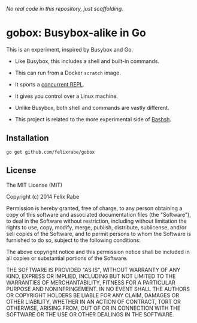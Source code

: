 *No real code in this repository, just scaffolding.*


gobox: Busybox-alike in Go
==========================

This is an experiment, inspired by Busybox and Go.

-   Like Busybox, this includes a shell and built-in commands.

-   This can run from a Docker `scratch` image.

-   It sports a [concurrent REPL](http://stackoverflow.com/questions/26198280/how-does-erlangs-eshell-keep-the-input-line-unaffected-by-async-output).

-   It gives you control over a Linux machine.

-   Unlike Busybox, both shell and commands are vastly different.

-   This project is related to the more experimental side of [Bashsh](https://github.com/mcrio/bashsh).


Installation
------------

    go get github.com/felixrabe/gobox


License
-------

The MIT License (MIT)

Copyright (c) 2014 Felix Rabe

Permission is hereby granted, free of charge, to any person obtaining a copy
of this software and associated documentation files (the "Software"), to deal
in the Software without restriction, including without limitation the rights
to use, copy, modify, merge, publish, distribute, sublicense, and/or sell
copies of the Software, and to permit persons to whom the Software is
furnished to do so, subject to the following conditions:

The above copyright notice and this permission notice shall be included in
all copies or substantial portions of the Software.

THE SOFTWARE IS PROVIDED "AS IS", WITHOUT WARRANTY OF ANY KIND, EXPRESS OR
IMPLIED, INCLUDING BUT NOT LIMITED TO THE WARRANTIES OF MERCHANTABILITY,
FITNESS FOR A PARTICULAR PURPOSE AND NONINFRINGEMENT. IN NO EVENT SHALL THE
AUTHORS OR COPYRIGHT HOLDERS BE LIABLE FOR ANY CLAIM, DAMAGES OR OTHER
LIABILITY, WHETHER IN AN ACTION OF CONTRACT, TORT OR OTHERWISE, ARISING FROM,
OUT OF OR IN CONNECTION WITH THE SOFTWARE OR THE USE OR OTHER DEALINGS IN
THE SOFTWARE.
